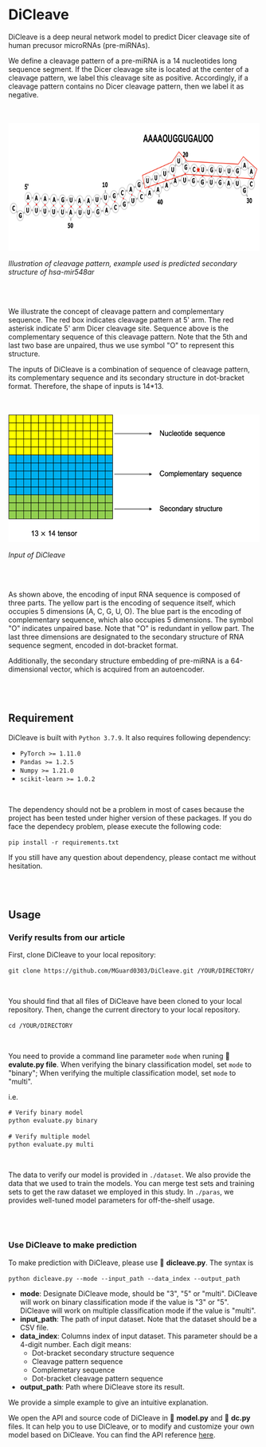 # DiCleave

DiCleave is a deep neural network model to predict Dicer cleavage site of human precusor microRNAs (pre-miRNAs).

We define a cleavage pattern of a pre-miRNA is a 14 nucleotides long sequence segment. If the Dicer cleavage site is located at the center of a cleavage pattern, we label this cleavage site as positive. Accordingly, if a cleavage pattern contains no Dicer cleavage pattern, then we label it as negative.

<br>
<br>

<img src="/img/cleav_patt.png" alt="cleavage pattern" height="256">

*Illustration of cleavage pattern, example used is predicted secondary structure of hsa-mir548ar*

<br>
<br>

We illustrate the concept of cleavage pattern and complementary sequence. The red box indicates cleavage pattern at 5' arm. The red asterisk indicate 5' arm Dicer cleavage site. Sequence above is the complementary sequence of this cleavage pattern. Note that the 5th and last two base are unpaired, thus we use symbol "O" to represent this structure.

The inputs of DiCleave is a combination of sequence of cleavage pattern, its complementary sequence and its secondary structure in dot-bracket format. Therefore, the shape of inputs is 14\*13.

<br>
<br>

<img src="/img/input_.png" alt="input" height="256">

*Input of DiCleave*

<br>
<br>

As shown above, the encoding of input RNA sequence is composed of three parts. The yellow part is the encoding of sequence itself, which occupies 5 dimensions (A, C, G, U, O). The blue part is the encoding of complementary sequence, which also occupies 5 dimensions. The symbol "O" indicates unpaired base. Note that "O" is redundant in yellow part. The last three dimensions are designated to the secondary structure of RNA sequence segment, encoded in dot-bracket format.

Additionally, the secondary structure embedding of pre-miRNA is a 64-dimensional vector, which is acquired from an autoencoder.

<br>
<br>

## Requirement

DiCleave is built with `Python 3.7.9`. It also requires following dependency:
* `PyTorch >= 1.11.0`
* `Pandas >= 1.2.5`
* `Numpy >= 1.21.0`
* `scikit-learn >= 1.0.2`

<br>

The dependency should not be a problem in most of cases because the project has been tested under higher version of these packages. If you do face the dependecy problem, please execute the following code:

`pip install -r requirements.txt`

If you still have any question about dependency, please contact me without hesitation.

<br>
<br>

## Usage

### Verify results from our article

First, clone DiCleave to your local repository:

`git clone https://github.com/MGuard0303/DiCleave.git /YOUR/DIRECTORY/`

<br>

You should find that all files of DiCleave have been cloned to your local repository. Then, change the current directory to your local repository.

`cd /YOUR/DIRECTORY`

<br>

You need to provide a command line parameter `mode` when runing :page_facing_up: **evalute.py file**. When verifying the binary classification model, set `mode` to "binary"; When verifying the multiple classification model, set `mode` to "multi".

i.e.

```
# Verify binary model
python evaluate.py binary

# Verify multiple model
python evaluate.py multi
```

<br>

The data to verify our model is provided in `./dataset`. We also provide the data that we used to train the models. You can merge test sets and training sets to get the raw dataset we employed in this study. In `./paras`, we provides well-tuned model parameters for off-the-shelf usage.

<br>
<br>

### Use DiCleave to make prediction

To make prediction with DiCleave, please use :page_facing_up: **dicleave.py**. The syntax is

`python dicleave.py --mode --input_path --data_index --output_path`

- **mode**: Designate DiCleave mode, should be "3", "5" or "multi". DiCleave will work on binary classification mode if the value is "3" or "5". DiCleave will work on multiple classification mode if the value is "multi".
- **input_path**: The path of input dataset. Note that the dataset should be a CSV file.
- **data_index**: Columns index of input dataset. This parameter should be a 4-digit number. Each digit means:
  - Dot-bracket secondary structure sequence
  - Cleavage pattern sequence
  - Complemetary sequence
  - Dot-bracket cleavage pattern sequence
- **output_path**: Path where DiCleave store its result.

We provide a simple example to give an intuitive explanation.

We open the API and source code of DiCleave in :page_facing_up: **model.py** and :page_facing_up: **dc.py** files. It can help you to use DiCleave, or to modify and customize your own model based on DiCleave. You can find the API reference [here](https://bic-1.gitbook.io/dicleave/).
